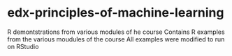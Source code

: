 # edx-principles-of-machine-learning
R demontstrations from various modules of he course
Contains R examples from the various moudules of the course
All examples were modified to run on RStudio
